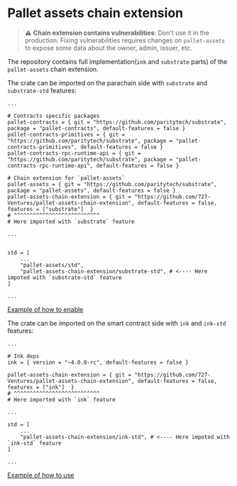 # Pallet assets chain extension

> :warning: **Chain extension contains vulnerabilities**: Don't use it in the
> production. Fixing vulnerabilities requires changes on `pallet-assets` to expose
> some data about the owner, admin, issuer, etc.

The repository contains full implementation(`ink` and `substrate` parts) of the `pallet-assets`
chain extension.

The crate can be imported on the parachain side with `substrate` and `substrate-std` features:

```
...

# Contracts specific packages
pallet-contracts = { git = "https://github.com/paritytech/substrate", package = "pallet-contracts", default-features = false }
pallet-contracts-primitives = { git = "https://github.com/paritytech/substrate", package = "pallet-contracts-primitives", default-features = false }
pallet-contracts-rpc-runtime-api = { git = "https://github.com/paritytech/substrate", package = "pallet-contracts-rpc-runtime-api", default-features = false }

# Chain extension for `pallet-assets`
pallet-assets = { git = "https://github.com/paritytech/substrate", package = "pallet-assets", default-features = false }
pallet-assets-chain-extension = { git = "https://github.com/727-Ventures/pallet-assets-chain-extension", default-features = false, features = ["substrate"]  }
# ^^^^^^^^^^^^^^^^^^^^^^^^^^^
# Here imported with `substrate` feature

...


std = [
	...
	"pallet-assets/std",
	"pallet-assets-chain-extension/substrate-std", # <---- Here impoted with `substrate-std` feature
]

...
```

[Example of how to enable](https://github.com/paritytech/substrate-contracts-node/pull/146)

The crate can be imported on the smart contract side with `ink` and `ink-std` features:

```
...

# Ink deps
ink = { version = "~4.0.0-rc", default-features = false }

pallet-assets-chain-extension = { git = "https://github.com/727-Ventures/pallet-assets-chain-extension", default-features = false, features = ["ink"]  }
# ^^^^^^^^^^^^^^^^^^^^^^^^^^^
# Here imported with `ink` feature

...

std = [
	...
	"pallet-assets-chain-extension/ink-std", # <---- Here impoted with `ink-std` feature
]

...
```

[Example of how to use](https://github.com/Supercolony-net/openbrush-contracts/pull/168)